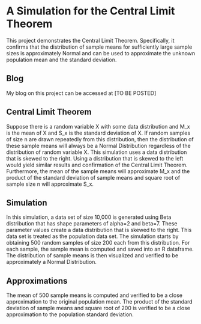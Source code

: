 # A Simulation for the Central Limit Theorem
This project demonstrates the Central Limit Theorem. Specifically, it confirms that the distribution of sample means for sufficiently large sample sizes is approximately
Normal and can be used to approximate the unknown population mean and the standard deviation.

## Blog 
My blog on this project can be accessed at [TO BE POSTED]

## Central Limit Theorem
Suppose there is a random variable X with some data distribution and M_x is the mean of X and S_x is the standard deviation of X. If random samples of size
n are drawn repeatedly from this distribution, then the distribution of these sample means will always be a Normal Distribution regardless of the distribution
of random variable X. This simulation uses a data distribution that is skewed to the right. Using a distribution that is skewed to the left would yield similar
results and confirmation of the Central Limit Theorem. Furthermore, the mean of the sample means will approximate M_x and the product of the standard deviation 
of sample means and square root of sample size n will approximate S_x. 

## Simulation
In this simulation, a data set of size 10,000 is generated using Beta distribution that has shape parameters of alpha=2 and beta=7. These parameter values 
create a data distribution that is skewed to the right. This data set is treated as the population data set. The simulation starts by obtaining 500 random
samples of size 200 each from this distribution. For each sample, the sample mean is computed and saved into an R dataframe. The distribution of sample means
is then visualized and verified to be approximately a Normal Distribution. 


## Approximations
The mean of 500 sample means is computed and verified to be a close approximation to the original population mean. The product of the standard deviation of sample 
means and square root of 200 is verified to be a close approximation to the population standard deviation.   
